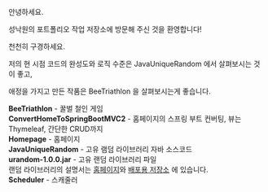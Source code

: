 안녕하세요.<br>

성낙원의 포트폴리오 작업 저장소에 방문해 주신 것을 환영합니다!<br>

천천히 구경하세요.<br>

저의 현 시점 코드의 완성도와 로직 수준은 JavaUniqueRandom 에서 살펴보시는 것이 좋고,<br>

애정을 가지고 만든 작품은 BeeTriathlon 을 살펴보시는게 좋습니다.<br>

<p>

<b>BeeTriathlon</b> - 꿀벌 철인 게임 <br>
<b>ConvertHomeToSpringBootMVC2</b> - 홈페이지의 스프링 부트 컨버팅, 뷰는 Thymeleaf, 간단한 CRUD까지 <br>
<b>Homepage</b> - 홈페이지 <br>
<b>JavaUniqueRandom</b> - 고유 램덤 라이브러리 자바 소스코드 <br>
<b>urandom-1.0.0.jar</b> - 고유 랜덤 라이브러리 파일 <br>
랜덤 라이브러리의 설명서는 <a href="http://bpduo.com/paradise/portfolio0.html" target="_blank">홈페이지</a>와 <a href="https://github.com/quickbonak/UniqueRandom" target="_blank">배포용 저장소</a> 에 있습니다.<br>
<b>Scheduler</b> - 스캐줄러 <br>
